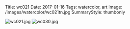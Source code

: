 Title: wc021
Date: 2017-01-16
Tags: watercolor, art
Image: /images/watercolor/wc021tn.jpg
SummaryStyle: thumbonly

![wc021.jpg]({filename}/images/watercolor/wc021.jpg)
![wc030.jpg]({filename}/images/watercolor/wc030.jpg)
